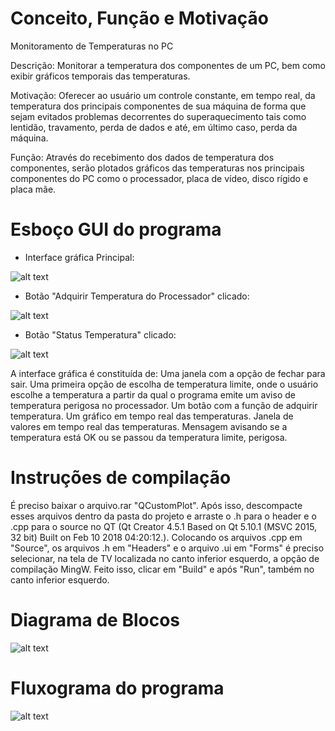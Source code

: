 # Conceito, Função e Motivação

Monitoramento de Temperaturas no PC

Descrição: Monitorar a temperatura dos componentes de um PC, bem como exibir gráficos temporais das temperaturas.

Motivação: Oferecer ao usuário um controle constante, em tempo real, da temperatura dos principais componentes de sua máquina de forma que sejam evitados problemas decorrentes do superaquecimento tais como lentidão, travamento, perda de dados e até, em último caso, perda da máquina.

Função: Através do recebimento dos dados de temperatura dos componentes, serão plotados gráficos das temperaturas nos principais componentes do PC como o processador, placa de vídeo, disco rígido e placa mãe.

# Esboço GUI do programa

- Interface gráfica Principal:

![alt text](https://github.com/GabC20/Teste/blob/master/Esbo%C3%A7oGUI-Interface_gr%C3%A1fica_principal.PNG)

- Botão "Adquirir Temperatura do Processador" clicado:

![alt text](https://github.com/GabC20/Teste/blob/master/Esbo%C3%A7oGUI-Adquirir_temperatura_processador.PNG)

- Botão "Status Temperatura" clicado:

![alt text](https://github.com/GabC20/Teste/blob/master/Esbo%C3%A7oGUI-Status_Temperatura.PNG)

A interface gráfica é constituída de: 
Uma janela com a opção de fechar para sair. 
Uma primeira opção de escolha de temperatura limite, onde o usuário escolhe a temperatura a partir da qual o programa emite um aviso de temperatura perigosa no processador.
Um botão com a função de adquirir temperatura.
Um gráfico em tempo real das temperaturas.
Janela de valores em tempo real das temperaturas.
Mensagem avisando se a temperatura está OK ou se passou da temperatura limite, perigosa.

# Instruções de compilação

É preciso baixar o arquivo.rar "QCustomPlot". Após isso, descompacte esses arquivos dentro da pasta do projeto e arraste o .h para o header e o .cpp para o source no QT  (Qt Creator 4.5.1 Based on Qt 5.10.1 (MSVC 2015, 32 bit) Built on Feb 10 2018 04:20:12.).
Colocando os arquivos .cpp em "Source", os arquivos .h em "Headers" e o arquivo .ui em "Forms" é preciso selecionar, na tela de TV localizada no canto inferior esquerdo, a opção de compilação MingW. Feito isso, clicar em "Build" e após "Run", também no canto inferior esquerdo.

# Diagrama de Blocos

![alt text](https://github.com/GabC20/Teste/blob/master/Diagrama_Blocos.PNG)

# Fluxograma do programa

![alt text](https://github.com/GabC20/Teste/blob/master/Fluxograma.PNG)






